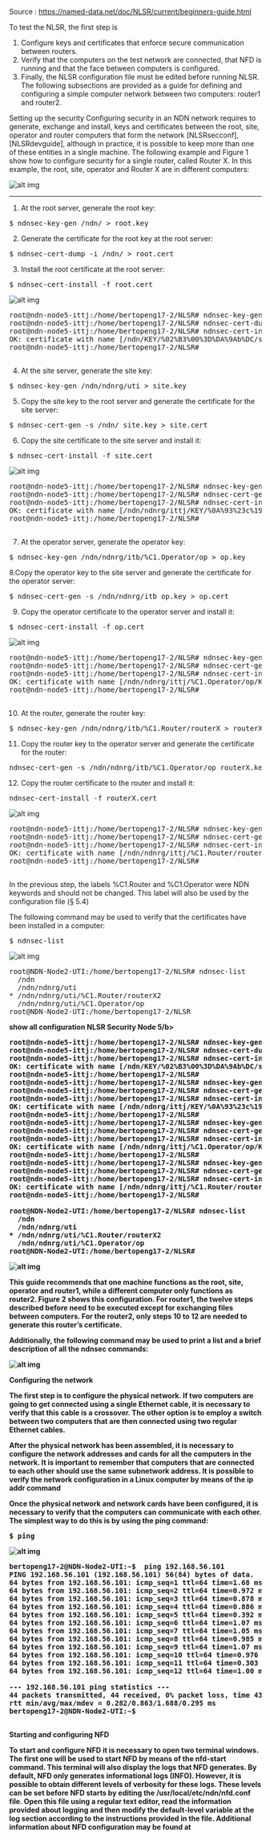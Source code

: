 Source : https://named-data.net/doc/NLSR/current/beginners-guide.html

To test the NLSR, the first step is

1. Configure keys and certificates that enforce secure communication between routers.
2. Verify that the computers on the test network are connected, that NFD is running and that the face between computers is configured.
3. Finally, the NLSR configuration file must be edited before running NLSR. The following subsections are provided as a guide for defining and configuring a simple computer network between two computers: router1 and router2.

Setting up the security
Configuring security in an NDN network requires to generate, exchange and install, keys and certificates between the root, site, operator and router computers that form the network [NLSRsecconf], [NLSRdevguide], although in practice, it is possible to keep more than one of these entities in a single machine. The following example and Figure 1 show how to configure security for a single router, called Router X. In this example, the root, site, operator and Router X are in different computers:

![alt img](https://named-data.net/doc/NLSR/current/_images/security_comp.png)

***
1. At the root server, generate the root key:

<pre>
$ ndnsec-key-gen /ndn/ > root.key
</pre>

2. Generate the certificate for the root key at the root server:
<pre>
$ ndnsec-cert-dump -i /ndn/ > root.cert
</pre>

3. Install the root certificate at the root server:
<pre>
$ ndnsec-cert-install -f root.cert
</pre>

![alt img](https://github.com/syaifulahdan/Mini-NDN-Work/blob/main/Assignment%202:NDNrg-Topology/NDNrg-Image-Node5/NDNrg-Image-NSLR-5/nslr-install-rootcert-node5.png)
<pre>
root@ndn-node5-ittj:/home/bertopeng17-2/NLSR# ndnsec-key-gen /ndn/ > root.key
root@ndn-node5-ittj:/home/bertopeng17-2/NLSR# ndnsec-cert-dump -i /ndn/ > root.cert
root@ndn-node5-ittj:/home/bertopeng17-2/NLSR# ndnsec-cert-install -f root.cert
OK: certificate with name [/ndn/KEY/%02%B3%00%3D%DA%9Ab%DC/self/v=1645110298663] has been successfully installed
root@ndn-node5-ittj:/home/bertopeng17-2/NLSR# 

</pre>

4. At the site server, generate the site key:
<pre>
$ ndnsec-key-gen /ndn/ndnrg/uti > site.key
</pre>

5. Copy the site key to the root server and generate the certificate for the site server:
<pre>
$ ndnsec-cert-gen -s /ndn/ site.key > site.cert
</pre>


6. Copy the site certificate to the site server and install it:
<pre>
$ ndnsec-cert-install -f site.cert
</pre>

![alt img](https://github.com/syaifulahdan/Mini-NDN-Work/blob/main/Assignment%202:NDNrg-Topology/NDNrg-Image-Node5/NDNrg-Image-NSLR-5/nslr-install-sitecert-node5.png)
<pre>
root@ndn-node5-ittj:/home/bertopeng17-2/NLSR# ndnsec-key-gen /ndn/ndnrg/ittj > site.key
root@ndn-node5-ittj:/home/bertopeng17-2/NLSR# ndnsec-cert-gen -s /ndn/ site.key > site.cert
root@ndn-node5-ittj:/home/bertopeng17-2/NLSR# ndnsec-cert-install -f site.cert
OK: certificate with name [/ndn/ndnrg/ittj/KEY/%0A%93%23c%19SH2/NA/v=1645111639961] has been successfully installed
root@ndn-node5-ittj:/home/bertopeng17-2/NLSR# 

</pre>

7. At the operator server, generate the operator key:
<pre>
$ ndnsec-key-gen /ndn/ndnrg/itb/%C1.Operator/op > op.key
</pre>

8.Copy the operator key to the site server and generate the certificate for the operator server:
<pre>
$ ndnsec-cert-gen -s /ndn/ndnrg/itb op.key > op.cert
</pre>

9. Copy the operator certificate to the operator server and install it:
<pre>
$ ndnsec-cert-install -f op.cert
</pre>

![alt img](https://github.com/syaifulahdan/Mini-NDN-Work/blob/main/Assignment%202:NDNrg-Topology/NDNrg-Image-Node5/NDNrg-Image-NSLR-5/nslr-install-operatorcert-node5.png)

<pre>
root@ndn-node5-ittj:/home/bertopeng17-2/NLSR# ndnsec-key-gen /ndn/ndnrg/ittj/%C1.Operator/op > op.key
root@ndn-node5-ittj:/home/bertopeng17-2/NLSR# ndnsec-cert-gen -s /ndn/ndnrg/ittj op.key > op.cert
root@ndn-node5-ittj:/home/bertopeng17-2/NLSR# ndnsec-cert-install -f op.cert
OK: certificate with name [/ndn/ndnrg/ittj/%C1.Operator/op/KEY/%A8%C1~%1CS%D6%81%5B/NA/v=1645112200983] has been successfully installed
root@ndn-node5-ittj:/home/bertopeng17-2/NLSR# 

</pre>

10. At the router, generate the router key:
<pre>
$ ndnsec-key-gen /ndn/ndnrg/itb/%C1.Router/routerX > routerX.key
</pre>

11. Copy the router key to the operator server and generate the certificate for the router:
<pre>
ndnsec-cert-gen -s /ndn/ndnrg/itb/%C1.Operator/op routerX.key > routerX.cert
</pre>

12. Copy the router certificate to the router and install it:
<pre>
ndnsec-cert-install -f routerX.cert
</pre>
![alt img](https://github.com/syaifulahdan/Mini-NDN-Work/blob/main/Assignment%202:NDNrg-Topology/NDNrg-Image-Node5/NDNrg-Image-NSLR-5/nslr-install-routertcert-node5.png)
<pre>
root@ndn-node5-ittj:/home/bertopeng17-2/NLSR# ndnsec-key-gen /ndn/ndnrg/ittj/%C1.Router/routerX5 > routerX5.key
root@ndn-node5-ittj:/home/bertopeng17-2/NLSR# ndnsec-cert-gen -s /ndn/ndnrg/ittj/%C1.Operator/op routerX5.key > routerX5.cert
root@ndn-node5-ittj:/home/bertopeng17-2/NLSR# ndnsec-cert-install -f routerX5.cert
OK: certificate with name [/ndn/ndnrg/ittj/%C1.Router/routerX5/KEY/%87%10%83%D5%F5%A1%F9A/NA/v=1645112442211] has been successfully installed
root@ndn-node5-ittj:/home/bertopeng17-2/NLSR#

</pre>

In the previous step, the labels %C1.Router and %C1.Operator were NDN keywords and should not be changed. This label will also be used by the configuration file (§ 5.4)

The following command may be used to verify that the certificates have been installed in a computer:
<pre>
$ ndnsec-list
</pre>

![alt img](https://github.com/syaifulahdan/Mini-NDN-Work/blob/main/Assignment%202:NDNrg-Topology/NDNrg-Image-Node2/NLSR-Image-Node2/nslr-ndnsec-list-node2.png)

<pre>
root@NDN-Node2-UTI:/home/bertopeng17-2/NLSR# ndnsec-list 
  /ndn
  /ndn/ndnrg/uti
* /ndn/ndnrg/uti/%C1.Router/routerX2
  /ndn/ndnrg/uti/%C1.Operator/op
root@NDN-Node2-UTI:/home/bertopeng17-2/NLSR
</pre>

<b>show all configuration NLSR Security Node 5/b>
<pre>
root@ndn-node5-ittj:/home/bertopeng17-2/NLSR# ndnsec-key-gen /ndn/ > root.key
root@ndn-node5-ittj:/home/bertopeng17-2/NLSR# ndnsec-cert-dump -i /ndn/ > root.cert
root@ndn-node5-ittj:/home/bertopeng17-2/NLSR# ndnsec-cert-install -f root.cert
OK: certificate with name [/ndn/KEY/%02%B3%00%3D%DA%9Ab%DC/self/v=1645110298663] has been successfully installed
root@ndn-node5-ittj:/home/bertopeng17-2/NLSR# 
root@ndn-node5-ittj:/home/bertopeng17-2/NLSR# ndnsec-key-gen /ndn/ndnrg/ittj > site.key
root@ndn-node5-ittj:/home/bertopeng17-2/NLSR# ndnsec-cert-gen -s /ndn/ site.key > site.cert
root@ndn-node5-ittj:/home/bertopeng17-2/NLSR# ndnsec-cert-install -f site.cert
OK: certificate with name [/ndn/ndnrg/ittj/KEY/%0A%93%23c%19SH2/NA/v=1645111639961] has been successfully installed
root@ndn-node5-ittj:/home/bertopeng17-2/NLSR# 
root@ndn-node5-ittj:/home/bertopeng17-2/NLSR# ndnsec-key-gen /ndn/ndnrg/ittj/%C1.Operator/op > op.key
root@ndn-node5-ittj:/home/bertopeng17-2/NLSR# ndnsec-cert-gen -s /ndn/ndnrg/ittj op.key > op.cert
root@ndn-node5-ittj:/home/bertopeng17-2/NLSR# ndnsec-cert-install -f op.cert
OK: certificate with name [/ndn/ndnrg/ittj/%C1.Operator/op/KEY/%A8%C1~%1CS%D6%81%5B/NA/v=1645112200983] has been successfully installed
root@ndn-node5-ittj:/home/bertopeng17-2/NLSR# 
root@ndn-node5-ittj:/home/bertopeng17-2/NLSR# ndnsec-key-gen /ndn/ndnrg/ittj/%C1.Router/routerX5 > routerX5.key
root@ndn-node5-ittj:/home/bertopeng17-2/NLSR# ndnsec-cert-gen -s /ndn/ndnrg/ittj/%C1.Operator/op routerX5.key > routerX5.cert
root@ndn-node5-ittj:/home/bertopeng17-2/NLSR# ndnsec-cert-install -f routerX5.cert
OK: certificate with name [/ndn/ndnrg/ittj/%C1.Router/routerX5/KEY/%87%10%83%D5%F5%A1%F9A/NA/v=1645112442211] has been successfully installed
root@ndn-node5-ittj:/home/bertopeng17-2/NLSR#

root@NDN-Node2-UTI:/home/bertopeng17-2/NLSR# ndnsec-list 
  /ndn
  /ndn/ndnrg/uti
* /ndn/ndnrg/uti/%C1.Router/routerX2
  /ndn/ndnrg/uti/%C1.Operator/op
root@NDN-Node2-UTI:/home/bertopeng17-2/NLSR# 
</pre>

![alt img](https://github.com/syaifulahdan/Mini-NDN-Work/blob/main/Assignment%202:NDNrg-Topology/NDNrg-Image-Node2/NLSR-Image-Node2/all-configuration-nlsr-security.png)



This guide recommends that one machine functions as the root, site, operator and router1, while a different computer only functions as router2. Figure 2 shows this configuration. For router1, the twelve steps described before need to be executed except for exchanging files between computers. For the router2, only steps 10 to 12 are needed to generate this router’s certificate.

Additionally, the following command may be used to print a list and a brief description of all the ndnsec commands:


![alt img](https://raw.githubusercontent.com/syaifulahdan/Mini-NDN-Work/main/Assignment%202%3ANDNrg-Topology/NDNrg-Image-Node2/NFD-Image-Node2/network-uti.png)

<b>Configuring the network</b>

The first step is to configure the physical network. If two computers are going to get connected using a single Ethernet cable, it is necessary to verify that this cable is a crossover. The other option is to employ a switch between two computers that are then connected using two regular Ethernet cables.

After the physical network has been assembled, it is necessary to configure the network addresses and cards for all the computers in the network. It is important to remember that computers that are connected to each other should use the same subnetwork address. It is possible to verify the network configuration in a Linux computer by means of the ip addr command

Once the physical network and network cards have been configured, it is necessary to verify that the computers can communicate with each other. The simplest way to do this is by using the ping command:

<pre>
$ ping <remote-ip-address>
</pre>

![alt img](https://github.com/syaifulahdan/Mini-NDN-Work/blob/main/Assignment%202:NDNrg-Topology/NDNrg-Image-Node2/NLSR-Image-Node2/nslr-ping-remote-pc1.png)

<pre>
bertopeng17-2@NDN-Node2-UTI:~$  ping 192.168.56.101
PING 192.168.56.101 (192.168.56.101) 56(84) bytes of data.
64 bytes from 192.168.56.101: icmp_seq=1 ttl=64 time=1.68 ms
64 bytes from 192.168.56.101: icmp_seq=2 ttl=64 time=0.972 ms
64 bytes from 192.168.56.101: icmp_seq=3 ttl=64 time=0.878 ms
64 bytes from 192.168.56.101: icmp_seq=4 ttl=64 time=0.886 ms
64 bytes from 192.168.56.101: icmp_seq=5 ttl=64 time=0.392 ms
64 bytes from 192.168.56.101: icmp_seq=6 ttl=64 time=1.07 ms
64 bytes from 192.168.56.101: icmp_seq=7 ttl=64 time=1.05 ms
64 bytes from 192.168.56.101: icmp_seq=8 ttl=64 time=0.985 ms
64 bytes from 192.168.56.101: icmp_seq=9 ttl=64 time=1.07 ms
64 bytes from 192.168.56.101: icmp_seq=10 ttl=64 time=0.976 ms
64 bytes from 192.168.56.101: icmp_seq=11 ttl=64 time=0.303 ms
64 bytes from 192.168.56.101: icmp_seq=12 ttl=64 time=1.00 ms

--- 192.168.56.101 ping statistics ---
44 packets transmitted, 44 received, 0% packet loss, time 43408ms
rtt min/avg/max/mdev = 0.282/0.863/1.688/0.295 ms
bertopeng17-2@NDN-Node2-UTI:~$ 

</pre>

<b>Starting and configuring NFD</b>

To start and configure NFD it is necessary to open two terminal windows. The first one will be used to start NFD by means of the nfd-start command. This terminal will also display the logs that NFD generates. By default, NFD only generates informational logs (INFO). However, it is possible to obtain different levels of verbosity for these logs. These levels can be set before NFD starts by editing the <b>/usr/local/etc/ndn/nfd.conf</b> file. Open this file using a regular text editor, read the information provided about logging and then modify the default-level variable at the log section according to the instructions provided in the file. Additional information about NFD configuration may be found at
